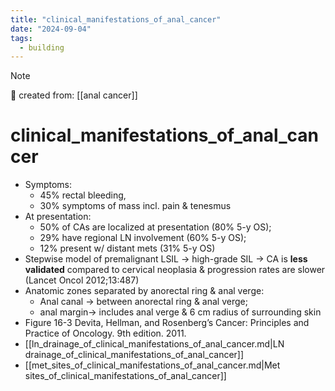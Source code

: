 ```yaml
---
title: "clinical_manifestations_of_anal_cancer"
date: "2024-09-04"
tags:
  - building
---
```


> [!NOTE]
> 🌱 created from: [[anal cancer]]

# clinical_manifestations_of_anal_cancer

- Symptoms:
  - 45% rectal bleeding,
  - 30% symptoms of mass incl. pain & tenesmus
- At presentation:
  - 50% of CAs are localized at presentation (80% 5-y OS);
  - 29% have regional LN involvement (60% 5-y OS);
  - 12% present w/ distant mets (31% 5-y OS)
- Stepwise model of premalignant LSIL → high-grade SIL → CA is **less validated** compared to cervical neoplasia & progression rates are slower (Lancet Oncol 2012;13:487)
- Anatomic zones separated by anorectal ring & anal verge:
  - Anal canal → between anorectal ring & anal verge;
  - anal margin→ includes anal verge & 6 cm radius of surrounding skin
- Figure 16-3 Devita, Hellman, and Rosenberg’s Cancer: Principles and Practice of Oncology. 9th edition. 2011.
- [[ln_drainage_of_clinical_manifestations_of_anal_cancer.md|LN drainage_of_clinical_manifestations_of_anal_cancer]]
- [[met_sites_of_clinical_manifestations_of_anal_cancer.md|Met sites_of_clinical_manifestations_of_anal_cancer]]
